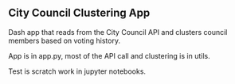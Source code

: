 ## City Council Clustering App
Dash app that reads from the City Council API and clusters council members based on voting history. 

App is in app.py, most of the API call and clustering is in utils.

Test is scratch work in jupyter notebooks. 
